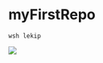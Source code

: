 # myFirstRepo

```
wsh lekip
```


[![](https://upload.wikimedia.org/wikipedia/commons/9/9a/Gull_portrait_ca_usa.jpg)](https://www.youtube.com/watch?v=XqZsoesa55w&ab_channel=PinkfongBabyShark-Kids%27Songs%26Stories)
